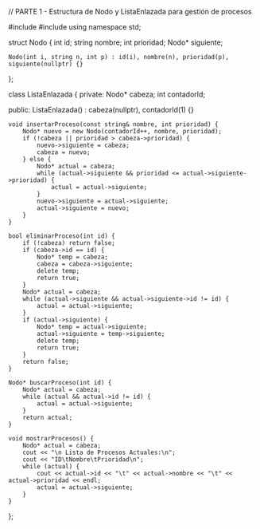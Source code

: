 // PARTE 1 - Estructura de Nodo y ListaEnlazada para gestión de procesos

#include <iostream>
#include <string>
using namespace std;

struct Nodo {
    int id;
    string nombre;
    int prioridad;
    Nodo* siguiente;

    Nodo(int i, string n, int p) : id(i), nombre(n), prioridad(p), siguiente(nullptr) {}
};

class ListaEnlazada {
private:
    Nodo* cabeza;
    int contadorId;

public:
    ListaEnlazada() : cabeza(nullptr), contadorId(1) {}

    void insertarProceso(const string& nombre, int prioridad) {
        Nodo* nuevo = new Nodo(contadorId++, nombre, prioridad);
        if (!cabeza || prioridad > cabeza->prioridad) {
            nuevo->siguiente = cabeza;
            cabeza = nuevo;
        } else {
            Nodo* actual = cabeza;
            while (actual->siguiente && prioridad <= actual->siguiente->prioridad) {
                actual = actual->siguiente;
            }
            nuevo->siguiente = actual->siguiente;
            actual->siguiente = nuevo;
        }
    }

    bool eliminarProceso(int id) {
        if (!cabeza) return false;
        if (cabeza->id == id) {
            Nodo* temp = cabeza;
            cabeza = cabeza->siguiente;
            delete temp;
            return true;
        }
        Nodo* actual = cabeza;
        while (actual->siguiente && actual->siguiente->id != id) {
            actual = actual->siguiente;
        }
        if (actual->siguiente) {
            Nodo* temp = actual->siguiente;
            actual->siguiente = temp->siguiente;
            delete temp;
            return true;
        }
        return false;
    }

    Nodo* buscarProceso(int id) {
        Nodo* actual = cabeza;
        while (actual && actual->id != id) {
            actual = actual->siguiente;
        }
        return actual;
    }

    void mostrarProcesos() {
        Nodo* actual = cabeza;
        cout << "\n Lista de Procesos Actuales:\n";
        cout << "ID\tNombre\tPrioridad\n";
        while (actual) {
            cout << actual->id << "\t" << actual->nombre << "\t" << actual->prioridad << endl;
            actual = actual->siguiente;
        }
    }
};
